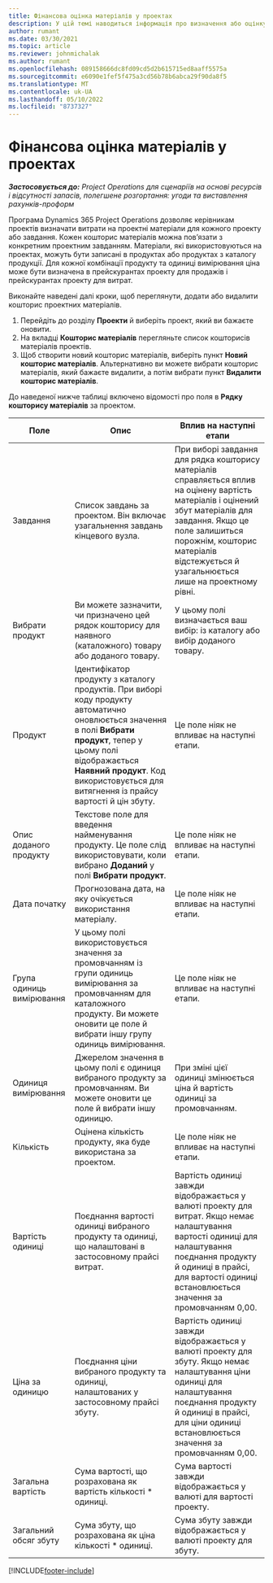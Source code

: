 ```yaml
---
title: Фінансова оцінка матеріалів у проектах
description: У цій темі наводиться інформація про визначення або оцінку проектних матеріалів.
author: rumant
ms.date: 03/30/2021
ms.topic: article
ms.reviewer: johnmichalak
ms.author: rumant
ms.openlocfilehash: 089158666dc8fd09cd5d2b615715ed8aaff5575a
ms.sourcegitcommit: e6090e1fef5f475a3cd56b78b6abca29f90da8f5
ms.translationtype: MT
ms.contentlocale: uk-UA
ms.lasthandoff: 05/10/2022
ms.locfileid: "8737327"
---
```

# <a name="financial-estimates-for-materials-on-projects"></a>Фінансова оцінка матеріалів у проектах

_**Застосовується до:** Project Operations для сценаріїв на основі ресурсів і відсутності запасів, полегшене розгортання: угоди та виставлення рахунків-проформ_

Програма Dynamics 365 Project Operations дозволяє керівникам проектів визначати витрати на проектні матеріали для кожного проекту або завдання. Кожен кошторис матеріалів можна пов’язати з конкретним проектним завданням. Матеріали, які використовуються на проектах, можуть бути записані в продуктах або продуктах з каталогу продукції. Для кожної комбінації продукту та одиниці вимірювання ціна може бути визначена в прейскурантах проекту для продажів і прейскурантах проекту для витрат.  

Виконайте наведені далі кроки, щоб переглянути, додати або видалити кошторис проектних матеріалів.

1. Перейдіть до розділу **Проекти** й виберіть проект, який ви бажаєте оновити.
2. На вкладці **Кошторис матеріалів** перегляньте список кошторисів матеріалів проектів.
3. Щоб створити новий кошторис матеріалів, виберіть пункт **Новий кошторис матеріалів**. Альтернативно ви можете вибрати кошторис матеріалів, який бажаєте видалити, а потім вибрати пункт **Видалити кошторис матеріалів**.

До наведеної нижче таблиці включено відомості про поля в **Рядку кошторису матеріалів** за проектом. 

| **Поле** | **Опис** | **Вплив на наступні етапи** |
| --- | --- | --- |
| Завдання | Список завдань за проектом. Він включає узагальнення завдань кінцевого вузла. | При виборі завдання для рядка кошторису матеріалів справляється вплив на оцінену вартість матеріалів і оцінений збут матеріалів для завдання. Якщо це поле залишиться порожнім, кошторис матеріалів відстежується й узагальнюється лише на проектному рівні. |
| Вибрати продукт |  Ви можете зазначити, чи призначено цей рядок кошторису для наявного (каталожного) товару або доданого товару. | У цьому полі визначається ваш вибір: із каталогу або вибір доданого товару. |
| Продукт | Ідентифікатор продукту з каталогу продуктів. При виборі коду продукту автоматично оновлюється значення в полі **Вибрати продукт**, тепер у цьому полі відображається **Наявний продукт**. Код використовується для витягнення із прайсу вартості й цін збуту. | Це поле ніяк не впливає на наступні етапи. |
| Опис доданого продукту | Текстове поле для введення найменування продукту. Це поле слід використовувати, коли вибрано **Доданий** у полі **Вибрати продукт**.| Це поле ніяк не впливає на наступні етапи. |
| Дата початку | Прогнозована дата, на яку очікується використання матеріалу. | Це поле ніяк не впливає на наступні етапи. |
| Група одиниць вимірювання | У цьому полі використовується значення за промовчанням із групи одиниць вимірювання за промовчанням для каталожного продукту. Ви можете оновити це поле й вибрати іншу групу одиниць вимірювання. | Це поле ніяк не впливає на наступні етапи. |
| Одиниця вимірювання | Джерелом значення в цьому полі є одиниця вибраного продукту за промовчанням. Ви можете оновити це поле й вибрати іншу одиницю. | При зміні цієї одиниці змінюється ціна й вартість одиниці за промовчанням. |
| Кількість | Оцінена кількість продукту, яка буде використана за проектом. | Це поле ніяк не впливає на наступні етапи. |
| Вартість одиниці | Поєднання вартості одиниці вибраного продукту та одиниці, що налаштовані в застосовному прайсі витрат. | Вартість одиниці завжди відображається у валюті проекту для витрат. Якщо немає налаштування вартості одиниці для налаштування поєднання продукту й одиниці в прайсі, для вартості одиниці встановлюється значення за промовчанням 0,00. |
| Ціна за одиницю | Поєднання ціни вибраного продукту та одиниці, налаштованих у застосовному прайсі збуту. | Вартість одиниці завжди відображається у валюті проекту для збуту. Якщо немає налаштування ціни одиниці для налаштування поєднання продукту й одиниці в прайсі, для ціни одиниці встановлюється значення за промовчанням 0,00.|
| Загальна вартість | Сума вартості, що розрахована як вартість кількості \* одиниці.| Сума вартості завжди відображається у валюті для вартості проекту. |
| Загальний обсяг збуту | Сума збуту, що розрахована як ціна кількості \* одиниці. | Сума збуту завжди відображається у валюті проекту для збуту. |


[!INCLUDE[footer-include](../includes/footer-banner.md)]
